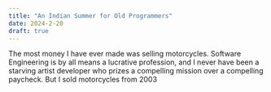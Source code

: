 ```yaml
---
title: "An Indian Summer for Old Programmers"
date: 2024-2-20
draft: true
---
```

The most money I have ever made was selling motorcycles. Software Engineering is by all means a lucrative profession, and I never have been a starving artist developer who prizes a compelling mission over a compelling paycheck. But I sold motorcycles from 2003  
<!--stackedit_data:
eyJoaXN0b3J5IjpbMjMzMjMxNzA2LDI2NDUwNDQzNywtNDcwMj
gxMjcxLC0yMDg4NzQ2NjEyXX0=
-->